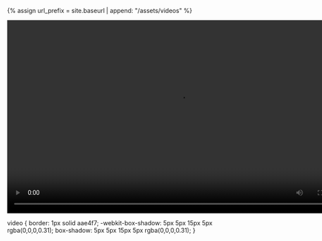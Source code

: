 {% assign url_prefix = site.baseurl | append: "/assets/videos" %}

<video width="800" height="450" controls>
 <source src="{{url_prefix}}/drupal-tripal-explainer.mp4" type="video/mp4">
Your browser does not support the video tag.
</video>


video {
  border: 1px solid aae4f7;
  -webkit-box-shadow: 5px 5px 15px 5px rgba(0,0,0,0.31);
  box-shadow: 5px 5px 15px 5px rgba(0,0,0,0.31);
}
